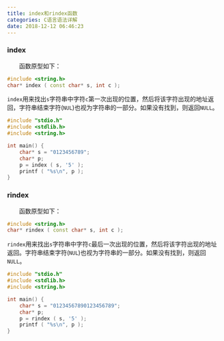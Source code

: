 ```yaml
---
title: index和rindex函数
categories: C语言语法详解
date: 2018-12-12 06:46:23
---
```

### index

&emsp;&emsp;函数原型如下：<!--more-->

``` cpp
#include <string.h>
char* index ( const char* s, int c );
```

`index`用来找出`s`字符串中字符`c`第一次出现的位置，然后将该字符出现的地址返回，字符串结束字符(`NUL`)也视为字符串的一部分。如果没有找到，则返回`NULL`。

``` cpp
#include "stdio.h"
#include <stdlib.h>
#include <string.h>

int main() {
    char* s = "0123456789";
    char* p;
    p = index ( s, '5' );
    printf ( "%s\n", p );
}
```

### rindex

&emsp;&emsp;函数原型如下：

``` cpp
#include <string.h>
char* rindex ( const char* s, int c );
```

`rindex`用来找出`s`字符串中字符`c`最后一次出现的位置，然后将该字符出现的地址返回。字符串结束字符(`NUL`)也视为字符串的一部分。如果没有找到，则返回`NULL`。

``` cpp
#include "stdio.h"
#include <stdlib.h>
#include <string.h>

int main() {
    char* s = "01234567890123456789";
    char* p;
    p = rindex ( s, '5' );
    printf ( "%s\n", p );
}
```